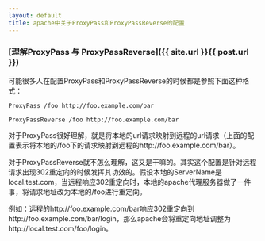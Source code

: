 ```yaml
---
layout: default
title: apache中关于ProxyPass和ProxyPassReverse的配置
---
```




### [理解ProxyPass 与 ProxyPassReverse]({{ site.url }}{{ post.url }})

可能很多人在配置ProxyPass和ProxyPassReverse的时候都是参照下面这种格式：

    ProxyPass /foo http://foo.example.com/bar

    ProxyPassReverse /foo http://foo.example.com/bar

<!--more-->

对于ProxyPass很好理解，就是将本地的url请求映射到远程的url请求（上面的配置表示将本地的/foo下的请求映射到远程的http://foo.example.com/bar）。

对于ProxyPassReverse就不怎么理解，这又是干嘛的。其实这个配置是针对远程请求出现302重定向的时候发挥其功效的。假设本地的ServerName是local.test.com，当远程响应302重定向时，本地的apache代理服务器做了一件事，将请求地址改为本地的/foo进行重定向。

例如：远程的http://foo.example.com/bar响应302重定向到http://foo.example.com/bar/login，那么apache会将重定向地址调整为http://local.test.com/foo/login。
